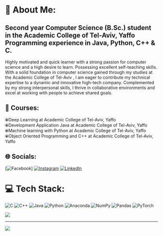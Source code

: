 # 💫 About Me:
Second year Computer Science (B.Sc.) student in the Academic College of Tel-Aviv, Yaffo<br>Programming experience in Java, Python, C++ & C.<br>
-----------------------------------------------------------------------------------------------------------------------------------------
Highly motivated and quick learner with a strong passion for computer science and a high desire to learn.
Possessing excellent self-teaching skills. With a solid foundation in computer science gained through my studies at the Academic College of Tel-Aviv , I am eager to contribute my technical expertise to a dynamic and innovative high-tech company.
Complemented by my strong interpersonal skills, I thrive in collaborative environments and excel at working with people to achieve shared goals.
## 🧮 Courses:
⦿Deep Learning at Academic College of Tel-Aviv, Yaffo <br>
⦿Development Application Java at Academic College of Tel-Aviv, Yaffo<br>
⦿Machine learning with Python at Academic College of Tel-Aviv, Yaffo<br>
⦿Object Oriented Programming and C++ at Academic College of Tel-Aviv, Yaffo<br>

## 🌐 Socials:
[![Facebook](https://img.shields.io/badge/Facebook-%231877F2.svg?logo=Facebook&logoColor=white)] [![Instagram](https://img.shields.io/badge/Instagram-%23E4405F.svg?logo=Instagram&logoColor=white)](https://instagram.com/Saarco99) [![LinkedIn](https://img.shields.io/badge/LinkedIn-%230077B5.svg?logo=linkedin&logoColor=white)](https://linkedin.com/in/saar-cohen-bb8684222) 

# 💻 Tech Stack:
![C](https://img.shields.io/badge/c-%2300599C.svg?style=for-the-badge&logo=c&logoColor=white) ![C++](https://img.shields.io/badge/c++-%2300599C.svg?style=for-the-badge&logo=c%2B%2B&logoColor=white) ![Java](https://img.shields.io/badge/java-%23ED8B00.svg?style=for-the-badge&logo=java&logoColor=white) ![Python](https://img.shields.io/badge/python-3670A0?style=for-the-badge&logo=python&logoColor=ffdd54) ![Anaconda](https://img.shields.io/badge/Anaconda-%2344A833.svg?style=for-the-badge&logo=anaconda&logoColor=white) ![NumPy](https://img.shields.io/badge/numpy-%23013243.svg?style=for-the-badge&logo=numpy&logoColor=white) ![Pandas](https://img.shields.io/badge/pandas-%23150458.svg?style=for-the-badge&logo=pandas&logoColor=white) ![PyTorch](https://img.shields.io/badge/PyTorch-%23EE4C2C.svg?style=for-the-badge&logo=PyTorch&logoColor=white)

![](https://quotes-github-readme.vercel.app/api?type=vetical&theme=tokyonight)

---
[![](https://visitcount.itsvg.in/api?id=Saarco99&icon=2&color=1)](https://visitcount.itsvg.in)

